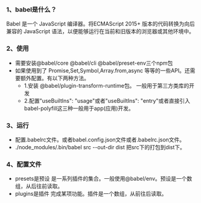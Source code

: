 ### 1、babel是什么？
  Babel 是一个 JavaScript 编译器。将ECMAScript 2015+ 版本的代码转换为向后兼容的 JavaScript 语法，以便能够运行在当前和旧版本的浏览器或其他环境中。

### 2、使用
- 需要安装@babel/core @babel/cli @babel/preset-env三个npm包
- 如果使用到了 Promise,Set,Symbol,Array.from,async 等等的一些API。还需要额外配置。有以下两种方法。
  - 1.安装 @babel/plugin-transform-runtime包。 一般用于第三方类库的开发
  - 2.配置"useBuiltIns": "usage"或者"useBuiltIns": "entry"或者直接引入babel-polyfill这三种一般用于app(应用)开发。

### 3、运行
- 配置.babelrc文件。或者babel.config.json文件或者.babelrc.json文件。
- ./node_modules/.bin/babel src --out-dir dist 把src下的打包到dist下。

### 4、配置文件
- presets是预设 是一系列插件的集合。一般使用@babel/env。预设是一个数组，从后往前读取。
- plugins是插件 完成某项功能。插件是一个数组，从前往后读取。
